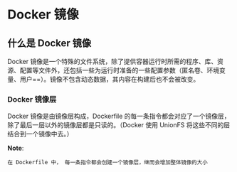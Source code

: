 # Docker 镜像

## 什么是 Docker 镜像

Docker 镜像是一个特殊的文件系统，除了提供容器运行时所需的程序、库、资源、配置等文件外，还包括一些为运行时准备的一些配置参数（匿名卷、环境变量、用户==）。镜像不包含动态数据，其内容在构建后也不会被改变。

### Docker 镜像层

Docker 镜像是由镜像层构成，Dockerfile 的每一条指令都会对应了一个镜像层，除了最后一层以外的镜像层都是只读的。（Docker 使用 UnionFS 将这些不同的层结合到一个镜像中去。）



**Note**:

```text
在 Dockerfile 中， 每一条指令都会创建一个镜像层，继而会增加整体镜像的大小
```
